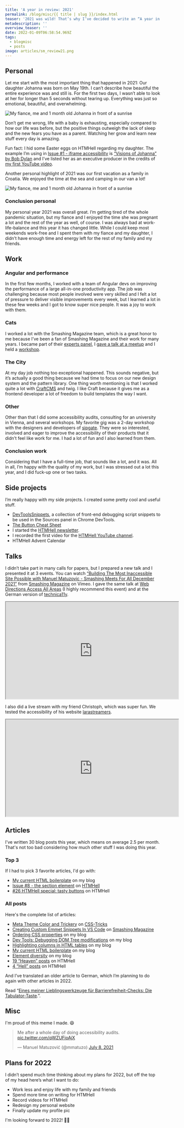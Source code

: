 ```yaml
---
title: 'A year in review: 2021'
permalink: /blog/misc/{{ title | slug }}/index.html
teaser: '2021 was wild! That’s why I’ve decided to write an “A year in review” post for the first time.'
metadescription: ''
overview_teaser: ''
date: 2022-01-09T06:58:54.969Z
tags:
  - blogmisc
  - posts
image: articles/sm_review21.png
---
```


## Personal

Let me start with the most important thing that happened in 2021: Our daughter Johanna was born on May 19th. I can’t describe how beautiful the entire experience was and still is. For the first two days, I wasn’t able to look at her for longer than 5 seconds without tearing up. Everything was just so emotional, beautiful, and overwhelming.

<img src="/images/baby.jpg" alt="My fiance, me and 1 month old Johanna in front of a sunrise">

Don’t get me wrong, life with a baby is exhausting, especially compared to how our life was before, but the positive things outweigh the lack of sleep and the new fears you have as a parent. Watching her grow and learn new stuff every day is amazing.

Fun fact: I hid some Easter eggs on HTMHell regarding my daughter. The example I’m using in [Issue #1 - iframe accessibility](https://www.htmhell.dev/tips/iframe-accessibility/) is [“Visions of Johanna” by Bob Dylan](https://www.youtube.com/watch?v=AwuCF5lYqEE) and I’ve listed her as an executive producer in the credits of [my first YouTube video](https://www.youtube.com/watch?v=52eL1CCJdi8).  

Another personal highlight of 2021 was our first vacation as a family in Croatia. We enjoyed the time at the sea and camping in our van a lot!

<img src="/images/baby_urlaub.jpg" alt="My fiance, me and 1 month old Johanna in front of a sunrise">

### Conclusion personal

My personal year 2021 was overall great. I’m getting tired of the whole pandemic situation, but my fiance and I enjoyed the time she was pregnant a lot and the rest of the year as well, of course. I was always bad at work-life-balance and this year it has changed little. While I could keep most weekends work-free and I spent them with my fiance and my daughter, I didn’t have enough time and energy left for the rest of my family and my friends.

## Work

### Angular and performance

In the first few months, I worked with a team of Angular devs on improving the performance of a large all-in-one productivity app. The job was challenging because most people involved were very skilled and I felt a lot of pressure to deliver visible improvements every week, but I learned a lot in these few weeks and I got to know super nice people. It was a joy to work with them.

### Cats

I worked a lot with the Smashing Magazine team, which is a great honor to me because I’ve been a fan of Smashing Magazine and their work for many years. I became part of their [experts panel](https://www.smashingmagazine.com/about/#smashing-magazine-s-experts-panel), I [gave a talk at a meetup](https://vimeo.com/showcase/9087993/video/654497457) and I held a [workshop](https://smashingconf.com/online-workshops/workshops/manuel-matuzovic-apr/).

### The City

At my day job nothing too exceptional happened. This sounds negative, but it’s actually a good thing because we had time to focus on our new design system and the pattern library. One thing worth mentioning is that I worked quite a lot with [CraftCMS](https://craftcms.com/) and twig. I like Craft because it gives me as a frontend developer a lot of freedom to build templates the way I want.

### Other

Other than that I did some accessibility audits, consulting for an university in Vienna, and several workshops. My favorite gig was a 2-day workshop with the designers and developers of [sipgate](https://www.sipgate.de/). They were so interested, involved and eager to improve the accessibility of their products that it didn’t feel like work for me. I had a lot of fun and I also learned from them.

### Conclusion work

Considering that I have a full-time job, that sounds like a lot, and it was. All in all, I’m happy with the quality of my work, but I was stressed out a lot this year, and I did fuck-up one or two tasks.

## Side projects

I’m really happy with my side projects. I created some pretty cool and useful stuff.

* [DevToolsSnippets](https://github.com/matuzo/DevToolsSnippets), a collection of front-end debugging script snippets to be used in the Sources panel in Chrome DevTools. 
* [The Button Cheat Sheet](https://www.buttoncheatsheet.com/)
* I started the [HTMHell newsletter](https://www.htmhell.dev/newsletter/).
* I recorded the first video for the [HTMHell YouTube channel](https://www.youtube.com/watch?v=52eL1CCJdi8).
* HTMHell Advent Calendar

## Talks

<p>I didn’t take part in many calls for papers, but I prepared a new talk and I presented it at 3 events. You can watch <a href="https://vimeo.com/654497457">“Building The Most Inaccessible Site Possible with Manuel Matuzovic - Smashing Meets For All December 2021”</a> from <a href="https://vimeo.com/smashingmagazine">Smashing Magazine</a> on Vimeo. I gave the same talk at <a href="https://webdirections.org/aaa/index.php">Web Directions Access All Areas</a> (I highly recommend this event) and at the German version of <a href="https://www.youtube.com/watch?v=WFlb0wpXm0s&list=PLLuwoY7nxnR3AXdmA8JYdbjdFMKaereMr">technica11y</a>.</p>

<div class="video-wrapper">
<iframe width="560" height="315" src="https://www.youtube-nocookie.com/embed/VulKOpb6uCw?start=1691" title="YouTube video player" allow="accelerometer; autoplay; clipboard-write; encrypted-media; gyroscope; picture-in-picture" allowfullscreen></iframe>
</div>

I also did a live stream with my friend Christoph, which was super fun. We tested the accessibility of his website [larastreamers](https://larastreamers.com/).
<div class="video-wrapper">
<iframe width="560" height="315" src="https://www.youtube-nocookie.com/embed/Xr0r2Ft_ROQ?start=221" title="YouTube video player" allow="accelerometer; autoplay; clipboard-write; encrypted-media; gyroscope; picture-in-picture" allowfullscreen></iframe>
</div>

## Articles

I've written 30 blog posts this year, which means on average 2.5 per month. That's not too bad considering how much other stuff I was doing this year.

### Top 3

If I had to pick 3 favorite articles, I'd go with:

* [My current HTML boilerplate](https://www.matuzo.at/blog/html-boilerplate/) on my blog
* [Issue #8 - the section element](https://www.htmhell.dev/tips/the-section-element/) on [HTMHell](https://www.htmhell.dev/)
* [#26 HTMHell special: tasty buttons](https://www.htmhell.dev/26-tasty-buttons/) on HTMHell

### All posts

Here's the complete list of articles:

* [Meta Theme Color and Trickery](https://css-tricks.com/meta-theme-color-and-trickery/) on [CSS-Tricks](https://css-tricks.com)
* [Creating Custom Emmet Snippets In VS Code](https://www.smashingmagazine.com/2021/06/custom-emmet-snippets-vscode/)  on [Smashing Magazine](https://www.smashingmagazine.com/)
* [Ordering CSS properties](https://www.matuzo.at/blog/ordering-css-properties/) on my blog
* [Dev Tools: Debugging DOM Tree modifications](https://www.matuzo.at/blog/dev-tools-debugging-dom-tree-modifications/) on my blog
* [Highlighting columns in HTML tables](https://www.matuzo.at/blog/highlighting-columns/) on my blog
* [My current HTML boilerplate](https://www.matuzo.at/blog/html-boilerplate/) on my blog
* [Element diversity](https://www.matuzo.at/blog/element-diversity/) on my blog
* [19 “Heaven” posts](https://www.htmhell.dev/tips/) on HTMHell
* [4 “Hell” posts](https://www.htmhell.dev/) on HTMHell

And I’ve translated an older article to German, which I’m planning to do again with other articles in 2022.

Read “[Eines meiner Lieblingswerkzeuge für Barrierefreiheit-Checks: Die Tabulator-Taste](https://www.matuzo.at/blog/de/testing-with-tab/).”.

## Misc

I'm proud of this meme I made. 😄

<blockquote class="twitter-tweet"><p lang="en" dir="ltr">Me after a whole day of doing accessibility audits. <a href="https://t.co/qWZUFioAjX">pic.twitter.com/qWZUFioAjX</a></p>&mdash; Manuel Matuzović (@mmatuzo) <a href="https://twitter.com/mmatuzo/status/1413235099240370177?ref_src=twsrc%5Etfw">July 8, 2021</a></blockquote> <script async src="https://platform.twitter.com/widgets.js" charset="utf-8"></script> 

## Plans for 2022

I didn’t spend much time thinking about my plans for 2022, but off the top of my head here’s what I want to do:

* Work less and enjoy life with my family and friends
* Spend more time on writing for HTMHell
* Record videos for HTMHell
* Redesign my personal website
* Finally update my profile pic

I'm looking forward to 2022! 🤗🥳